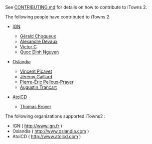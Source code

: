 See [CONTRIBUTING.md](CONTRIBUTING.md) for details on how to contribute to iTowns 2.

The following people have contributed to iTowns 2.

* [IGN](http://www.ign.fr)
  * [Gérald Choqueux](https://github.com/gchoqueux)
  * [Alexandre Devaux](https://github.com/nosy-b)
  * [Victor C](https://github.com/VictorCo)
  * [Quoc Dinh Nguyen](https://github.com/qdnguyen)

* [Oslandia](http://www.oslandia.com)
  * [Vincent Picavet](https://github.com/vpicavet)
  * [Jérémy Gaillard](https://github.com/Jeremy-Gaillard)
  * [Pierre-Éric Pelloux-Prayer](https://github.com/peppsac)
  * [Augustin Trancart](https://github.com/autra)

* [AtolCD](http://www.atolcd.com)
  * [Thomas Broyer](https://github.com/tbroyer)

The following organizations supported iTowns2 :
* IGN ( http://www.ign.fr )
* Oslandia ( http://www.oslandia.com )
* AtolCD ( http://www.atolcd.com )
